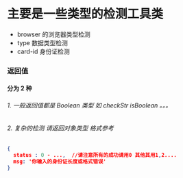 # 主要是一些类型的检测工具类

- browser 的浏览器类型检测
- type    数据类型检测
- card-id 身份证检测

### 返回值

#### 分为 2 种

###### 1. 一般返回值都是 Boolean 类型 如 checkStr isBoolean 。。。

###### 2. 复杂的检测 请返回对象类型 格式参考

```json
{
  status : 0 - ...,  //请注意所有的成功请用0 其他其用1,2....
  msg: '你输入的身份证长度或格式错误'
}
```
